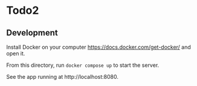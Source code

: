 # Todo2

## Development

Install Docker on your computer https://docs.docker.com/get-docker/ and open it.

From this directory, run `docker compose up` to start the server.

See the app running at http://localhost:8080.
